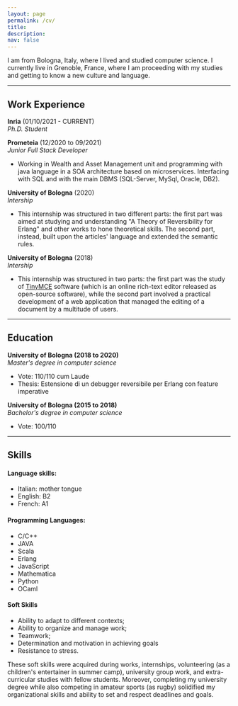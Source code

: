 ```yaml
---
layout: page
permalink: /cv/
title: 
description: 
nav: false
---
```


<!-- A sentence about who and what you are. Then a sentence about what you've achieved. And then a sentence about what excites you about tech.-->
I am from Bologna, Italy, where I lived and studied computer science. I currently live in Grenoble, France, where I am proceeding with my studies and getting to know a new culture and language.

<!-- ## Projects 

| Name                         | Description       | Tech/tools        |
| ---------------------------- | ----------------- | ----------------- |
| **Final project**            | A webapp to do x. | React, Jest, etc. |
| **Something else worked on** | A webapp to do y. | Ruby              |
 -->
***

## Work Experience
<!-- 
**Company Name** (start-date to end-date)  
_Your job title_

- Any experience, including roles and responsibilities and results achived in bullet point format.
-->

**Inria** (01/10/2021 - CURRENT)  
_Ph.D. Student_

<!-- 
- Any experience, including roles and responsibilities and results achived in bullet point format.
-->
**Prometeia** (12/2020 to 09/2021)  
_Junior Full Stack Developer_

- Working in Wealth and Asset Management unit and programming with java language in a SOA architecture based on microservices. Interfacing with SQL and with the main DBMS (SQL-Server, MySql, Oracle, DB2).

**University of Bologna** (2020)  
_Intership_
- This internship was structured in two different parts: the first part was aimed at studying and understanding "A Theory of Reversibility for Erlang" and other works to hone theoretical skills. The second part, instead, built upon the articles' language and extended the semantic rules.

**University of Bologna** (2018)  
_Intership_
- This internship was structured in two parts: the first part was the study of [TinyMCE](https://www.tiny.cloud/) software (which is an online rich-text editor released as open-source software), while the second part involved a practical development of a web application that managed the editing of a document by a multitude of users.

***

## Education
<!--
**Makers Academy (start_date to end_date)**
- Use short descriptions of what you did and a skill you used. (Similar to format from the 'Work Experience' section above)
- e.g Frequently used paring in order to problemsolve effeciently, requiring teamwork and communication.
- you might also mention aspects some other skills/knowledge listed below: 
- OOP, TDD, MVC, DDD
- Agile/XP
- Ruby, Rails, JavaScript
- RSpec, Jasmine
-->

**University of Bologna (2018 to 2020)**  
_Master's degree in computer science_  
- Vote: 110/110 cum Laude
- Thesis: Estensione di un debugger reversibile per Erlang con feature imperative

 **University of Bologna (2015 to 2018)**  
_Bachelor's degree in computer science_  
- Vote: 100/110

<!-- #### Any other qualifications

That in some arguable way make you a better software developer or well-rounded person -->

***

## Skills

#### Language skills:
- Italian: mother tongue
- English: B2
- French: A1

#### Programming Languages:
- C/C++ 
- JAVA 
- Scala 
- Erlang
- JavaScript
- Mathematica 
- Python 
- OCaml

#### Soft Skills

- Ability to adapt to different contexts;
- Ability to organize and manage work;
- Teamwork;
- Determination and motivation in achieving goals
- Resistance to stress.

These soft skills were acquired during works, internships, volunteering (as a children's entertainer in summer camp), university group work, and extra-curricular studies with fellow students. Moreover, completing my university degree while also competing in amateur sports (as rugby) solidified my organizational skills and ability to set and respect deadlines and goals.

<!--Consider skills relevent to software development. Then consider your best skills. Pick 2-4 skills and write a short descriptive paragraph for each one. You should demonstrate how capable you are at this skill with examples.
(Using a STAR example Paragraph) Consider the questions below.

-STAR
-What was the situation/task? (ST)

-How was the skill used?

-What did you do? (action)

-What was the result?


#### This Skill

- Experience
- Achievements
- Evidence (STAR)

#### Another Skill

Descriptive paragraph of how capable you are at this skill and, if relevant, how it has developed (again use STAR for this)

- I achieved A during my work at B (job, or otherwise)
- I contributed to the growth of X while doing Y (job, or otherwise)
- I built this, made this, broke this, fixed this, etc.
- A link to some on-line evidence (blogs, videos, articles, etc.)
***

## Hobbies

Any cool stuff that makes you a super part of a software development team
-->
